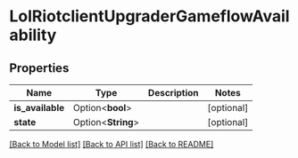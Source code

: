 # LolRiotclientUpgraderGameflowAvailability

## Properties

Name | Type | Description | Notes
------------ | ------------- | ------------- | -------------
**is_available** | Option<**bool**> |  | [optional]
**state** | Option<**String**> |  | [optional]

[[Back to Model list]](../README.md#documentation-for-models) [[Back to API list]](../README.md#documentation-for-api-endpoints) [[Back to README]](../README.md)


